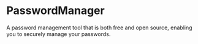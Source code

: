 # PasswordManager
A password management tool that is both free and open source, enabling you to securely manage your passwords.
